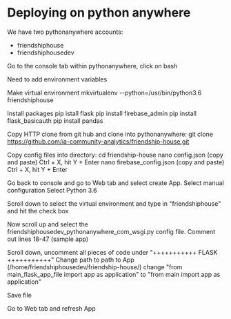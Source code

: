 # Deploying on python anywhere
We have two pythonanywhere accounts:
  - friendshiphouse
  - friendshiphousedev
  
 Go to the console tab within pythonanywhere, click on bash
 
 Need to add environment variables
 
 Make virtual environment
 mkvirtualenv --python=/usr/bin/python3.6 friendshiphouse
 
 Install packages
 pip istall flask
 pip install firebase_admin
 pip install flask_basicauth
 pip install pandas
 
 Copy HTTP clone from git hub and clone into pythonanywhere:
 git clone https://github.com/ia-community-analytics/friendship-house.git
 
 Copy config files into directory:
 cd friendship-house
 nano config.json (copy and paste)
 Ctrl + X, hit Y + Enter
 nano firebase_config.json (copy and paste)
 Ctrl + X, hit Y + Enter
 
 Go back to console and go to Web tab and select create App. 
 Select manual configuration
 Select Python 3.6
 
 Scroll down to select the virtual environment and type in "friendshiphouse" and hit the check box
 
 Now scroll up and select the friendshiphousedev_pythonanywhere_com_wsgi.py config file. 
 Comment out lines 18-47 (sample app)
 
 Scroll down, uncomment all pieces of code under "+++++++++++ FLASK +++++++++++"
 Change path to path to App (/home/friendshiphousedev/friendship-house/)
change "from main_flask_app_file import app as application" to "from main import app as application"

Save file 

Go to Web tab and refresh App
